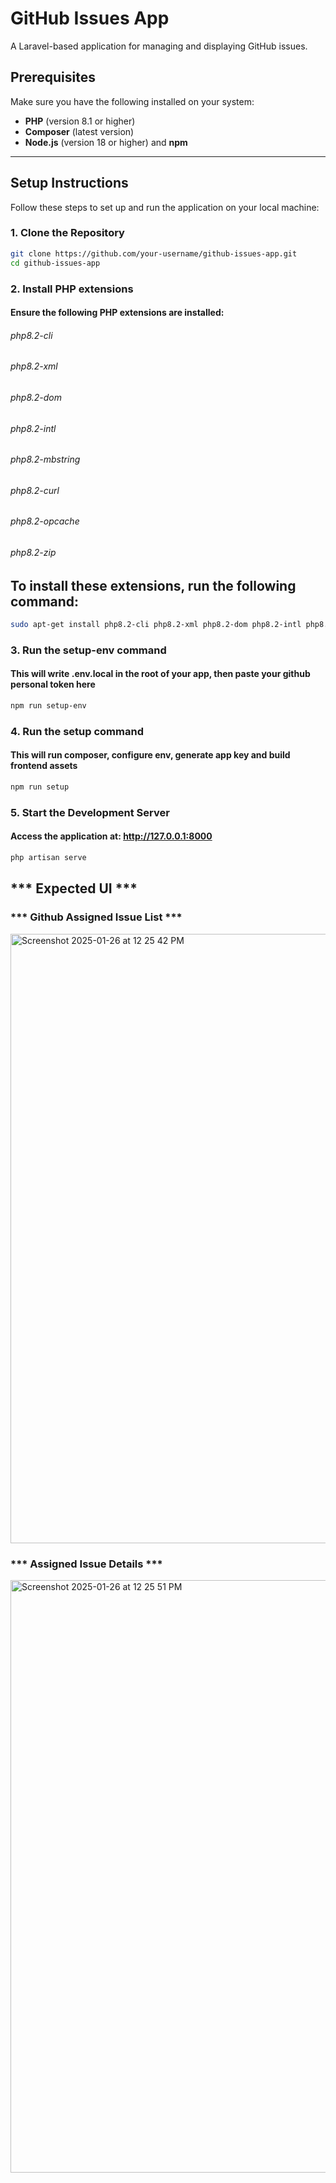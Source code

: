 # GitHub Issues App

A Laravel-based application for managing and displaying GitHub issues.

## **Prerequisites**

Make sure you have the following installed on your system:

- **PHP** (version 8.1 or higher)
- **Composer** (latest version)
- **Node.js** (version 18 or higher) and **npm**

---

## **Setup Instructions**

Follow these steps to set up and run the application on your local machine:

### **1. Clone the Repository**

```bash
git clone https://github.com/your-username/github-issues-app.git
cd github-issues-app
```

### **2. Install PHP extensions**
#### Ensure the following PHP extensions are installed:

###### php8.2-cli
###### php8.2-xml
###### php8.2-dom
###### php8.2-intl
###### php8.2-mbstring
###### php8.2-curl
###### php8.2-opcache
###### php8.2-zip

## To install these extensions, run the following command:

```bash
sudo apt-get install php8.2-cli php8.2-xml php8.2-dom php8.2-intl php8.2-mbstring php8.2-curl php8.2-opcache php8.2-zip
```

### **3. Run the setup-env command**
#### This will write .env.local in the root of your app, then paste your github personal token here

```bash
npm run setup-env
```

### **4. Run the setup command**
#### This will run composer, configure env, generate app key and build frontend assets

```bash
npm run setup
```

### **5. Start the Development Server**
#### Access the application at: http://127.0.0.1:8000

```bash
php artisan serve
```
## *** Expected UI *** 

### *** Github Assigned Issue List ***
<img width="975" alt="Screenshot 2025-01-26 at 12 25 42 PM" src="https://github.com/user-attachments/assets/6a4fd25a-4d9d-4d4c-b7f6-e0157f96fb86" />

### *** Assigned Issue Details ***
<img width="948" alt="Screenshot 2025-01-26 at 12 25 51 PM" src="https://github.com/user-attachments/assets/73564ed3-3d61-42ee-875b-e5fdcea754ad" />



